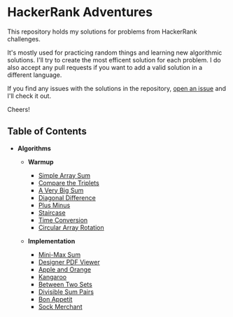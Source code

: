 # HackerRank Adventures

This repository holds my solutions for problems from HackerRank challenges.

It's mostly used for practicing random things and learning new algorithmic solutions. I'll try to create the most efficent solution for each problem. I do also accept any pull requests if you want to add a valid solution in a different language.

If you find any issues with the solutions in the repository, [open an issue](https://github.com/matinfazli/hackerrank/issues) and I'll check it out.

Cheers!

## Table of Contents

* __Algorithms__

    * __Warmup__
        * [Simple Array Sum](./Algorithms/Warmup/01%20-%20Simple%20Array%20Sum)
        * [Compare the Triplets](./Algorithms/Warmup/02%20-%20Compare%20the%20Triplets)
        * [A Very Big Sum](./Algorithms/Warmup/03%20-%20A%20Very%20Big%20Sum)
        * [Diagonal Difference](./Algorithms/Warmup/04%20-%20Diagonal%20Difference)
        * [Plus Minus](./Algorithms/Warmup/05%20-%20Plus%20Minus)
        * [Staircase](./Algorithms/Warmup/06%20-%20Staircase)
        * [Time Conversion](./Algorithms/Warmup/07%20-%20Time%20Conversion)
        * [Circular Array Rotation](./Algorithms/Warmup/08%20-%20Circular%20Array%20Rotation)
        
    * __Implementation__
        * [Mini-Max Sum](./Algorithms/Implementation/01%20-%20Mini-Max%20Sum)
        * [Designer PDF Viewer](./Algorithms/Implementation/02%20-%20Designer%20PDF%20Viewer)
        * [Apple and Orange](./Algorithms/Implementation/03%20-%20Apple%20and%20Orange)
        * [Kangaroo](./Algorithms/Implementation/04%20-%20Kangaroo)
        * [Between Two Sets](./Algorithms/Implementation/05%20-%20Between%20Two%20Sets)
        * [Divisible Sum Pairs](./Algorithms/Implementation/06%20-%20Divisible%20Sum%20Pairs)
        * [Bon Appetit](./Algorithms/Implementation/07%20-%20Bon%20Appetit)
        * [Sock Merchant](./Algorithms/Implementation/08%20-%20Sock%20Merchant)
